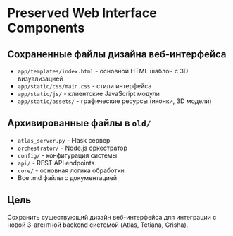 # Preserved Web Interface Components

## Сохраненные файлы дизайна веб-интерфейса
- `app/templates/index.html` - основной HTML шаблон с 3D визуализацией
- `app/static/css/main.css` - стили интерфейса
- `app/static/js/` - клиентские JavaScript модули
- `app/static/assets/` - графические ресурсы (иконки, 3D модели)

## Архивированные файлы в `old/`
- `atlas_server.py` - Flask сервер
- `orchestrator/` - Node.js оркестратор
- `config/` - конфигурация системы
- `api/` - REST API endpoints
- `core/` - основная логика обработки
- Все .md файлы с документацией

## Цель
Сохранить существующий дизайн веб-интерфейса для интеграции с новой
3-агентной backend системой (Atlas, Tetiana, Grisha).